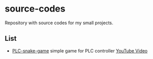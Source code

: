 # source-codes
Repository with source codes for my small projects.
## List
- [PLC-snake-game](https://github.com/KarolKonopka/source-codes/tree/master/PLC-snake-game) simple game for PLC controller [YouTube Video](https://youtu.be/LKsK82Ha4F8)
